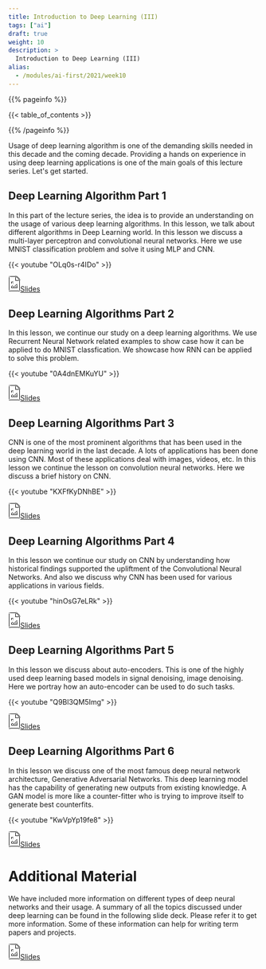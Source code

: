 ```yaml
---
title: Introduction to Deep Learning (III)
tags: ["ai"]
draft: true
weight: 10
description: >
  Introduction to Deep Learning (III)
alias:
  - /modules/ai-first/2021/week10
---
```


{{% pageinfo %}}

{{< table_of_contents >}}

{{% /pageinfo %}}


Usage of deep learning algorithm is one of the demanding skills needed
in this decade and the coming decade. Providing a hands on experience in
using deep learning applications is one of the main goals of this
lecture series. Let's get started. 

## Deep Learning Algorithm Part 1

In this part of the lecture series, the idea is to provide an
understanding on the usage of various deep learning algorithms. In this
lesson, we talk about different algorithms in Deep Learning world. In
this lesson we discuss a multi-layer perceptron and convolutional neural
networks. Here we use MNIST classification problem and solve it using
MLP and CNN. 

{{< youtube "OLq0s-r4IDo" >}}

[![Image](/images/presentation.png)Slides](https://drive.google.com/open?id=1sYRkiXhYU-qrXRlBW3ZQXwnNfmYuMHRlpRtfwZkiFTc)


## Deep Learning Algorithms Part 2

In this lesson, we continue our study on a deep learning algorithms. We
use Recurrent Neural Network related examples to show case how it can be
applied to do MNIST classfication. We showcase how RNN can be applied to
solve this problem. 

{{< youtube "0A4dnEMKuYU" >}}

[![Image](/images/presentation.png)Slides](https://drive.google.com/open?id=1MMUErmadF8RTWPQY6xxuXhpchh6gczuYr6Z7znCQkbM)


## Deep Learning Algorithms Part 3

CNN is one of the most prominent algorithms that has been used in the
deep learning world in the last decade. A lots of applications has been
done using CNN. Most of these applications deal with images, videos,
etc. In this lesson we continue the lesson on convolution neural
networks. Here we discuss a brief history on CNN.

{{< youtube "KXFfKyDNhBE" >}}

[![Image](/images/presentation.png)Slides](https://drive.google.com/open?id=1oedasSs6tBFLYyaskes0gZEhTz2Sva57Qb2Kv2ruiXU)


## Deep Learning Algorithms Part 4
 
In this lesson we continue our study on CNN by understanding how
historical findings supported the upliftment of the Convolutional Neural
Networks. And also we discuss why CNN has been used for various
applications in various fields. 

{{< youtube "hinOsG7eLRk" >}}

[![Image](/images/presentation.png)Slides](https://drive.google.com/open?id=1N9V7ehwKuA2fZN-bGX6m-DLkeTBpNiYpZAGQu6IqkeU)


## Deep Learning Algorithms Part 5

In this lesson we discuss about auto-encoders. This is one of the highly
used deep learning based models in signal denoising, image denoising.
Here we portray how an auto-encoder can be used to do such tasks. 

{{< youtube "Q9Bl3QM5Img" >}}

[![Image](/images/presentation.png)Slides](https://drive.google.com/open?id=1MoQQOb5a8ptUSLrBCm2dT8P0yrZat6beKv1CDjJn44I)


## Deep Learning Algorithms Part 6

In this lesson we discuss one of the most famous deep neural network
architecture, Generative Adversarial Networks. This deep learning model
has the capability of generating new outputs from existing knowledge. A
GAN model is more like a counter-fitter who is trying to improve itself
to generate best counterfits. 

{{< youtube "KwVpYp19fe8" >}}

[![Image](/images/presentation.png)Slides](https://drive.google.com/open?id=1dHvLXgdjZLE-W-Ic0AdK-nYO9pvij4jcruHxTmNJx74)

# Additional Material 

We have included more information on different types of deep neural
networks and their usage. A summary of all the topics discussed under
deep learning can be found in the following slide deck. Please refer it
to get more information. Some of these information can help for writing
term papers and projects. 

[![Image](/images/presentation.png)Slides](https://docs.google.com/presentation/d/192NZBZNR4VVOIE8GdoJNm01o5AvY9tP1lWCdEA-Qy8Q/edit?usp=sharing)
